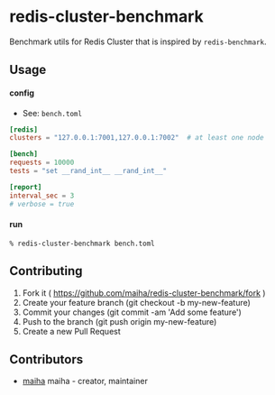 # redis-cluster-benchmark

Benchmark utils for Redis Cluster that is inspired by `redis-benchmark`.

## Usage

#### config

- See: `bench.toml`

```toml
[redis]
clusters = "127.0.0.1:7001,127.0.0.1:7002"  # at least one node

[bench]
requests = 10000
tests = "set __rand_int__ __rand_int__"

[report]
interval_sec = 3
# verbose = true
```

#### run

```shell
% redis-cluster-benchmark bench.toml
```

## Contributing

1. Fork it ( https://github.com/maiha/redis-cluster-benchmark/fork )
2. Create your feature branch (git checkout -b my-new-feature)
3. Commit your changes (git commit -am 'Add some feature')
4. Push to the branch (git push origin my-new-feature)
5. Create a new Pull Request

## Contributors

- [maiha](https://github.com/maiha) maiha - creator, maintainer
